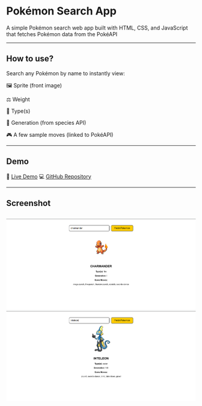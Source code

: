# Pokémon Search App

A simple Pokémon search web app built with HTML, CSS, and JavaScript that fetches Pokémon data from the PokéAPI

---

## How to use?

Search any Pokémon by name to instantly view:

🖼️ Sprite (front image)

⚖️ Weight

🧬 Type(s)

📜 Generation (from species API)

🎮 A few sample moves (linked to PokéAPI)

---

## Demo

🔗 [Live Demo](https://aman7554.github.io/pokemon-search/)
💻 [GitHub Repository](https://github.com/aman7554/pokemon-search)

---

## Screenshot

![Screenshot 1](https://github.com/aman7554/pokemon-search/blob/main/Screenshot%201.png)
![Screenshot 2](https://github.com/aman7554/pokemon-search/blob/main/Screenshot%202.png)
---
